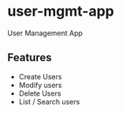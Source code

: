 # user-mgmt-app
User Management App

## Features

* Create Users
* Modify users
* Delete Users
* List / Search users